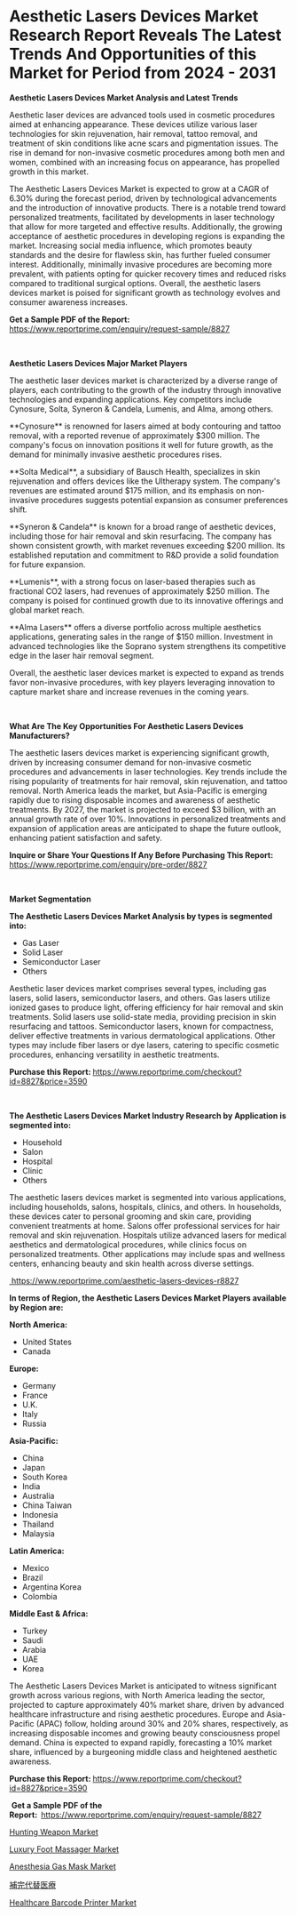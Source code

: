 <p><h1>Aesthetic Lasers Devices Market Research Report Reveals The Latest Trends And Opportunities of this Market for Period from 2024 - 2031</h1></p><p><strong>Aesthetic Lasers Devices Market Analysis and Latest Trends</strong></p>
<p><p>Aesthetic laser devices are advanced tools used in cosmetic procedures aimed at enhancing appearance. These devices utilize various laser technologies for skin rejuvenation, hair removal, tattoo removal, and treatment of skin conditions like acne scars and pigmentation issues. The rise in demand for non-invasive cosmetic procedures among both men and women, combined with an increasing focus on appearance, has propelled growth in this market.</p><p>The Aesthetic Lasers Devices Market is expected to grow at a CAGR of 6.30% during the forecast period, driven by technological advancements and the introduction of innovative products. There is a notable trend toward personalized treatments, facilitated by developments in laser technology that allow for more targeted and effective results. Additionally, the growing acceptance of aesthetic procedures in developing regions is expanding the market. Increasing social media influence, which promotes beauty standards and the desire for flawless skin, has further fueled consumer interest. Additionally, minimally invasive procedures are becoming more prevalent, with patients opting for quicker recovery times and reduced risks compared to traditional surgical options. Overall, the aesthetic lasers devices market is poised for significant growth as technology evolves and consumer awareness increases.</p></p>
<p><strong>Get a Sample PDF of the Report:&nbsp;</strong> <a href="https://www.reportprime.com/enquiry/request-sample/8827">https://www.reportprime.com/enquiry/request-sample/8827</a></p>
<p>&nbsp;</p>
<p><strong>Aesthetic Lasers Devices Major Market Players</strong></p>
<p><p>The aesthetic laser devices market is characterized by a diverse range of players, each contributing to the growth of the industry through innovative technologies and expanding applications. Key competitors include Cynosure, Solta, Syneron & Candela, Lumenis, and Alma, among others.</p><p>**Cynosure** is renowned for lasers aimed at body contouring and tattoo removal, with a reported revenue of approximately $300 million. The company's focus on innovation positions it well for future growth, as the demand for minimally invasive aesthetic procedures rises.</p><p>**Solta Medical**, a subsidiary of Bausch Health, specializes in skin rejuvenation and offers devices like the Ultherapy system. The company's revenues are estimated around $175 million, and its emphasis on non-invasive procedures suggests potential expansion as consumer preferences shift.</p><p>**Syneron & Candela** is known for a broad range of aesthetic devices, including those for hair removal and skin resurfacing. The company has shown consistent growth, with market revenues exceeding $200 million. Its established reputation and commitment to R&D provide a solid foundation for future expansion.</p><p>**Lumenis**, with a strong focus on laser-based therapies such as fractional CO2 lasers, had revenues of approximately $250 million. The company is poised for continued growth due to its innovative offerings and global market reach.</p><p>**Alma Lasers** offers a diverse portfolio across multiple aesthetics applications, generating sales in the range of $150 million. Investment in advanced technologies like the Soprano system strengthens its competitive edge in the laser hair removal segment.</p><p>Overall, the aesthetic laser devices market is expected to expand as trends favor non-invasive procedures, with key players leveraging innovation to capture market share and increase revenues in the coming years.</p></p>
<p>&nbsp;</p>
<p><strong>What Are The Key Opportunities For Aesthetic Lasers Devices Manufacturers?</strong></p>
<p><p>The aesthetic lasers devices market is experiencing significant growth, driven by increasing consumer demand for non-invasive cosmetic procedures and advancements in laser technologies. Key trends include the rising popularity of treatments for hair removal, skin rejuvenation, and tattoo removal. North America leads the market, but Asia-Pacific is emerging rapidly due to rising disposable incomes and awareness of aesthetic treatments. By 2027, the market is projected to exceed $3 billion, with an annual growth rate of over 10%. Innovations in personalized treatments and expansion of application areas are anticipated to shape the future outlook, enhancing patient satisfaction and safety.</p></p>
<p><strong>Inquire or Share Your Questions If Any Before Purchasing This Report:</strong> <a href="https://www.reportprime.com/enquiry/pre-order/8827">https://www.reportprime.com/enquiry/pre-order/8827</a></p>
<p>&nbsp;</p>
<p><strong>Market Segmentation</strong></p>
<p><strong>The Aesthetic Lasers Devices Market Analysis by types is segmented into:</strong></p>
<p><ul><li>Gas Laser</li><li>Solid Laser</li><li>Semiconductor Laser</li><li>Others</li></ul></p>
<p><p>Aesthetic laser devices market comprises several types, including gas lasers, solid lasers, semiconductor lasers, and others. Gas lasers utilize ionized gases to produce light, offering efficiency for hair removal and skin treatments. Solid lasers use solid-state media, providing precision in skin resurfacing and tattoos. Semiconductor lasers, known for compactness, deliver effective treatments in various dermatological applications. Other types may include fiber lasers or dye lasers, catering to specific cosmetic procedures, enhancing versatility in aesthetic treatments.</p></p>
<p><strong>Purchase this Report:&nbsp;</strong><a href="https://www.reportprime.com/checkout?id=8827&price=3590">https://www.reportprime.com/checkout?id=8827&price=3590</a></p>
<p>&nbsp;</p>
<p><strong>The Aesthetic Lasers Devices Market Industry Research by Application is segmented into:</strong></p>
<p><ul><li>Household</li><li>Salon</li><li>Hospital</li><li>Clinic</li><li>Others</li></ul></p>
<p><p>The aesthetic lasers devices market is segmented into various applications, including households, salons, hospitals, clinics, and others. In households, these devices cater to personal grooming and skin care, providing convenient treatments at home. Salons offer professional services for hair removal and skin rejuvenation. Hospitals utilize advanced lasers for medical aesthetics and dermatological procedures, while clinics focus on personalized treatments. Other applications may include spas and wellness centers, enhancing beauty and skin health across diverse settings.</p></p>
<p><a href="https://www.reportprime.com/aesthetic-lasers-devices-r8827">&nbsp;https://www.reportprime.com/aesthetic-lasers-devices-r8827</a></p>
<p><strong>In terms of Region, the Aesthetic Lasers Devices Market Players available by Region are:</strong></p>
<p>
    <p> <strong> North America: </strong>
        <ul>
            <li>United States</li>
            <li>Canada</li>
        </ul>
        </p> 
    <p> <strong> Europe: </strong>
        <ul>
            <li>Germany</li>
            <li>France</li>
            <li>U.K.</li>
            <li>Italy</li>
            <li>Russia</li>
        </ul>
        </p> 
    <p> <strong> Asia-Pacific: </strong>
        <ul>
            <li>China</li>
            <li>Japan</li>
            <li>South Korea</li>
            <li>India</li>
            <li>Australia</li>
            <li>China Taiwan</li>
            <li>Indonesia</li>
            <li>Thailand</li>
            <li>Malaysia</li>
        </ul>
        </p> 
    <p> <strong> Latin America: </strong>
        <ul>
            <li>Mexico</li>
            <li>Brazil</li>
            <li>Argentina Korea</li>
            <li>Colombia</li>
        </ul>
        </p> 
    <p> <strong> Middle East & Africa: </strong>
        <ul>
            <li>Turkey</li>
            <li>Saudi</li>
            <li>Arabia</li>
            <li>UAE</li>
            <li>Korea</li>
        </ul>
    </p>
    </p>
<p><p>The Aesthetic Lasers Devices Market is anticipated to witness significant growth across various regions, with North America leading the sector, projected to capture approximately 40% market share, driven by advanced healthcare infrastructure and rising aesthetic procedures. Europe and Asia-Pacific (APAC) follow, holding around 30% and 20% shares, respectively, as increasing disposable incomes and growing beauty consciousness propel demand. China is expected to expand rapidly, forecasting a 10% market share, influenced by a burgeoning middle class and heightened aesthetic awareness.</p></p>
<p><strong>Purchase this Report: </strong><a href="https://www.reportprime.com/checkout?id=8827&price=3590">https://www.reportprime.com/checkout?id=8827&price=3590</a></p>
<p>&nbsp;<strong>Get a Sample PDF of the Report:&nbsp;&nbsp;</strong><a href="https://www.reportprime.com/enquiry/request-sample/8827">https://www.reportprime.com/enquiry/request-sample/8827</a></p>
<p><strong></strong></p>
<p><p><a href="https://medium.com/@robeathews675666/strategic-roadmap-global-hunting-weapon-market-insights-and-opportunities-2024-2031-a00c3eda938e">Hunting Weapon Market</a></p><p><a href="https://medium.com/@joeyojholms59/the-luxury-foot-massager-market-decisions-are-mostly-driven-by-resource-optimization-and-cae48481cbeb">Luxury Foot Massager Market</a></p><p><a href="https://github.com/AnnDiaz698/Market-Research-Report-List-1/blob/main/anesthesia-gas-mask-market.md">Anesthesia Gas Mask Market</a></p><p><a href="https://medium.com/@rudysimonis2023/complementary-and-alternative-medicine-market-%E3%81%AF-%E3%82%B3%E3%82%B9%E3%83%88%E7%AE%A1%E7%90%86%E3%81%A8%E5%8A%B9%E7%8E%87%E5%90%91%E4%B8%8A%E3%82%92%E5%84%AA%E5%85%88%E3%81%97%E3%81%BE%E3%81%99-%E3%81%95%E3%82%89%E3%81%AB-%E5%A0%B1%E5%91%8A%E6%9B%B8%E3%81%AF%E5%B8%82%E5%A0%B4%E3%81%AE%E9%9C%80%E8%A6%81%E9%9D%A2%E3%81%A8%E4%BE%9B%E7%B5%A6%E9%9D%A2%E3%81%AE%E4%B8%A1%E6%96%B9%E3%82%92%E3%82%AB%E3%83%90%E3%83%BC%E3%81%97%E3%81%A6%E3%81%84%E3%81%BE%E3%81%99-b6c5e3948ea9">補完代替医療</a></p><p><a href="https://github.com/sumonsky0m/Market-Research-Report-List-1/blob/main/healthcare-barcode-printer-market.md">Healthcare Barcode Printer Market</a></p></p>